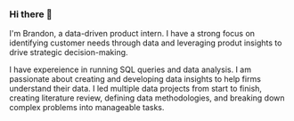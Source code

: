 ### Hi there 👋
I'm Brandon, a data-driven product intern. I have a strong focus on identifying customer needs through data and leveraging produt insights to drive strategic decision-making. 

I have expereience in running SQL queries and data analysis. I am passionate about creating and developing data insights to help firms understand their data. I led multiple data projects from start to finish, creating literature review, defining data methodologies, and breaking down complex problems into manageable tasks. 

<!--
📽️ Projects 

Portfolio where I showcase my projects. 


**brandon-rhee/brandon-rhee** is a ✨ _special_ ✨ repository because its `README.md` (this file) appears on your GitHub profile.

Here are some ideas to get you started:

- 🔭 I’m currently working on ...
- 🌱 I’m currently learning ...
- 👯 I’m looking to collaborate on ...
- 🤔 I’m looking for help with ...
- 💬 Ask me about ...
- 📫 How to reach me: ...
- 😄 Pronouns: ...
- ⚡ Fun fact: ...
-->
